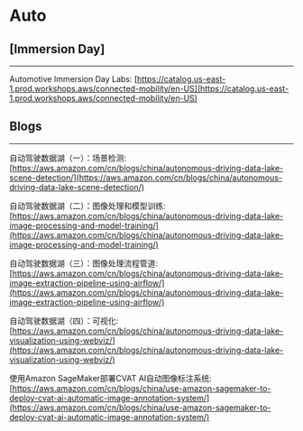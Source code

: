 # Auto


## [Immersion Day]
**********

Automotive Immersion Day Labs: [https://catalog.us-east-1.prod.workshops.aws/connected-mobility/en-US](https://catalog.us-east-1.prod.workshops.aws/connected-mobility/en-US)







## Blogs
**********

自动驾驶数据湖（一）：场景检测: [https://aws.amazon.com/cn/blogs/china/autonomous-driving-data-lake-scene-detection/](https://aws.amazon.com/cn/blogs/china/autonomous-driving-data-lake-scene-detection/)

自动驾驶数据湖（二）：图像处理和模型训练: [https://aws.amazon.com/cn/blogs/china/autonomous-driving-data-lake-image-processing-and-model-training/](https://aws.amazon.com/cn/blogs/china/autonomous-driving-data-lake-image-processing-and-model-training/)

自动驾驶数据湖（三）：图像处理流程管道: [https://aws.amazon.com/cn/blogs/china/autonomous-driving-data-lake-image-extraction-pipeline-using-airflow/](https://aws.amazon.com/cn/blogs/china/autonomous-driving-data-lake-image-extraction-pipeline-using-airflow/)

自动驾驶数据湖（四）：可视化: [https://aws.amazon.com/cn/blogs/china/autonomous-driving-data-lake-visualization-using-webviz/](https://aws.amazon.com/cn/blogs/china/autonomous-driving-data-lake-visualization-using-webviz/)

使用Amazon SageMaker部署CVAT AI自动图像标注系统: [https://aws.amazon.com/cn/blogs/china/use-amazon-sagemaker-to-deploy-cvat-ai-automatic-image-annotation-system/](https://aws.amazon.com/cn/blogs/china/use-amazon-sagemaker-to-deploy-cvat-ai-automatic-image-annotation-system/)








